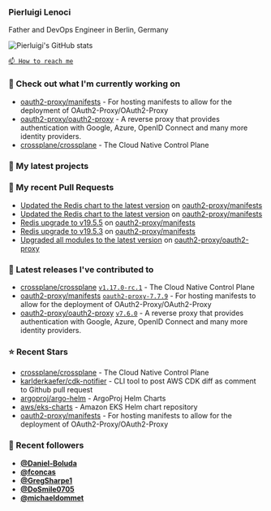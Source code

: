 ### Pierluigi Lenoci

Father and DevOps Engineer in Berlin, Germany

![Pierluigi's GitHub stats](https://github-readme-stats.vercel.app/api?username=pierluigilenoci&show=reviews,discussions_started,discussions_answered,prs_merged,prs_merged_percentage&show_icons=true&theme=trasparent&cache_seconds=86400)

[`📫 How to reach me`](https://about.me/pierluigi.lenoci)

### 👷 Check out what I'm currently working on

- [oauth2-proxy/manifests](https://github.com/oauth2-proxy/manifests) - For hosting manifests to allow for the deployment of OAuth2-Proxy/OAuth2-Proxy
- [oauth2-proxy/oauth2-proxy](https://github.com/oauth2-proxy/oauth2-proxy) - A reverse proxy that provides authentication with Google, Azure, OpenID Connect and many more identity providers.
- [crossplane/crossplane](https://github.com/crossplane/crossplane) - The Cloud Native Control Plane

### 🌱 My latest projects


### 🔨 My recent Pull Requests

- [Updated the Redis chart to the latest version](https://github.com/oauth2-proxy/manifests/pull/223) on [oauth2-proxy/manifests](https://github.com/oauth2-proxy/manifests)
- [Updated the Redis chart to the latest version](https://github.com/oauth2-proxy/manifests/pull/221) on [oauth2-proxy/manifests](https://github.com/oauth2-proxy/manifests)
- [Redis upgrade to v19.5.5](https://github.com/oauth2-proxy/manifests/pull/218) on [oauth2-proxy/manifests](https://github.com/oauth2-proxy/manifests)
- [Redis upgrade to v19.5.3](https://github.com/oauth2-proxy/manifests/pull/215) on [oauth2-proxy/manifests](https://github.com/oauth2-proxy/manifests)
- [Upgraded all modules to the latest version](https://github.com/oauth2-proxy/oauth2-proxy/pull/2663) on [oauth2-proxy/oauth2-proxy](https://github.com/oauth2-proxy/oauth2-proxy)

### 🔭 Latest releases I've contributed to

- [crossplane/crossplane](https://github.com/crossplane/crossplane) [`v1.17.0-rc.1`](https://github.com/crossplane/crossplane/releases/tag/v1.17.0-rc.1) - The Cloud Native Control Plane
- [oauth2-proxy/manifests](https://github.com/oauth2-proxy/manifests) [`oauth2-proxy-7.7.9`](https://github.com/oauth2-proxy/manifests/releases/tag/oauth2-proxy-7.7.9) - For hosting manifests to allow for the deployment of OAuth2-Proxy/OAuth2-Proxy
- [oauth2-proxy/oauth2-proxy](https://github.com/oauth2-proxy/oauth2-proxy) [`v7.6.0`](https://github.com/oauth2-proxy/oauth2-proxy/releases/tag/v7.6.0) - A reverse proxy that provides authentication with Google, Azure, OpenID Connect and many more identity providers.

### ⭐ Recent Stars

- [crossplane/crossplane](https://github.com/crossplane/crossplane) - The Cloud Native Control Plane
- [karlderkaefer/cdk-notifier](https://github.com/karlderkaefer/cdk-notifier) - CLI tool to post AWS CDK diff as comment to Github pull request
- [argoproj/argo-helm](https://github.com/argoproj/argo-helm) - ArgoProj Helm Charts
- [aws/eks-charts](https://github.com/aws/eks-charts) - Amazon EKS Helm chart repository
- [oauth2-proxy/manifests](https://github.com/oauth2-proxy/manifests) - For hosting manifests to allow for the deployment of OAuth2-Proxy/OAuth2-Proxy

### 💖 Recent followers

- [**@Daniel-Boluda**](https://github.com/Daniel-Boluda)
- [**@fconcas**](https://github.com/fconcas)
- [**@GregSharpe1**](https://github.com/GregSharpe1)
- [**@DoSmile0705**](https://github.com/DoSmile0705)
- [**@michaeldommet**](https://github.com/michaeldommet)

